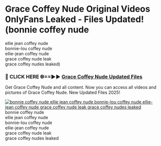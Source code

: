 # Grace Coffey Nude Original Videos 0nlyFans Leaked - Files Updated! (bonnie coffey nude<br>
ellie jean coffey nude<br>
bonnie-lou coffey nude<br>
ellie-jean coffey nude<br>
grace coffey nude leak<br>
grace coffey nudes leaked)

<h3>🔴 CLICK HERE 🌐==►► <a href="https://tinyurl.com/2p9ay9w9" rel="nofollow">Grace Coffey Nude Updated Files</a></h3>

Get Grace Coffey Nude and all content. Now you can access all videos and pictures of Grace Coffey Nude. New Updated Files 2025!

[![bonnie coffey nude<br>
ellie jean coffey nude<br>
bonnie-lou coffey nude<br>
ellie-jean coffey nude<br>
grace coffey nude leak<br>
grace coffey nudes leaked](https://i.imgur.com/KQgVmj3.gif)](https://tinyurl.com/2p9ay9w9)
bonnie coffey nude<br>
ellie jean coffey nude<br>
bonnie-lou coffey nude<br>
ellie-jean coffey nude<br>
grace coffey nude leak<br>
grace coffey nudes leaked
